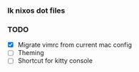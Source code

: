 ### lk nixos dot files

### TODO

- [x] Migrate vimrc from current mac config
- [ ] Theming
- [ ] Shortcut for kitty console
